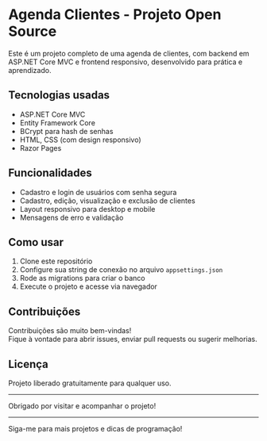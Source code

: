 # Agenda Clientes - Projeto Open Source

Este é um projeto completo de uma agenda de clientes, com backend em ASP.NET Core MVC e frontend responsivo, desenvolvido para prática e aprendizado.

## Tecnologias usadas

- ASP.NET Core MVC
- Entity Framework Core
- BCrypt para hash de senhas
- HTML, CSS (com design responsivo)
- Razor Pages

## Funcionalidades

- Cadastro e login de usuários com senha segura
- Cadastro, edição, visualização e exclusão de clientes
- Layout responsivo para desktop e mobile
- Mensagens de erro e validação

## Como usar

1. Clone este repositório  
2. Configure sua string de conexão no arquivo `appsettings.json`  
3. Rode as migrations para criar o banco  
4. Execute o projeto e acesse via navegador

## Contribuições

Contribuições são muito bem-vindas!  
Fique à vontade para abrir issues, enviar pull requests ou sugerir melhorias.

## Licença

Projeto liberado gratuitamente para qualquer uso.  

---

Obrigado por visitar e acompanhar o projeto!

---

Siga-me para mais projetos e dicas de programação!
